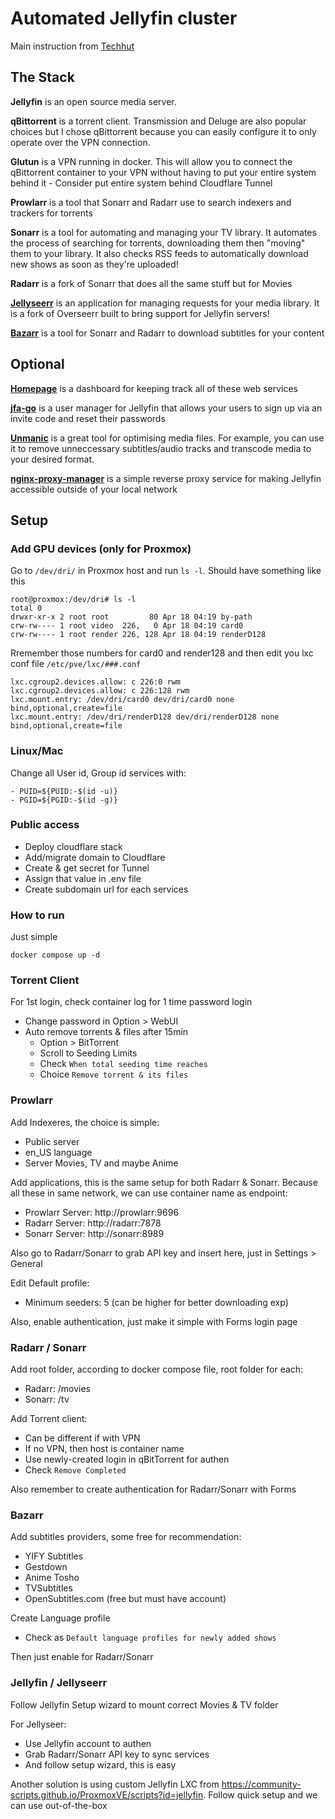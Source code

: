 # Automated Jellyfin cluster
Main instruction from [Techhut](https://github.com/TechHutTV/homelab/tree/main/media)

## The Stack
**Jellyfin** is an open source media server.

**qBittorrent** is a torrent client. Transmission and Deluge are also popular choices but I chose qBittorrent because you can easily configure it to only operate over the VPN connection.

**Glutun** is a VPN running in docker. This will allow you to connect the qBittorrent container to your VPN without having to put your entire system behind it
    - Consider put entire system behind Cloudflare Tunnel

**Prowlarr** is a tool that Sonarr and Radarr use to search indexers and trackers for torrents

**Sonarr** is a tool for automating and managing your TV library. It automates the process of searching for torrents, downloading them then "moving" them to your library. It also checks RSS feeds to automatically download new shows as soon as they're uploaded!

**Radarr** is a fork of Sonarr that does all the same stuff but for Movies

[**Jellyseerr**](https://github.com/Fallenbagel/jellyseerr) is an application for managing requests for your media library. It is a fork of Overseerr built to bring support for Jellyfin servers!

[**Bazarr**](https://wiki.bazarr.media/Getting-Started/Setup-Guide/) is a tool for Sonarr and Radarr to download subtitles for your content

## Optional
[**Homepage**](https://github.com/gethomepage/homepage) is a dashboard for keeping track all of these web services

[**jfa-go**](https://github.com/hrfee/jfa-go) is a user manager for Jellyfin that allows your users to sign up via an invite code and reset their passwords

[**Unmanic**](https://docs.unmanic.app) is a great tool for optimising media files. For example, you can use it to remove unneccessary subtitles/audio tracks and transcode media to your desired format.

[**nginx-proxy-manager**](https://nginxproxymanager.com/guide/#quick-setup)  is a simple reverse proxy service for making Jellyfin accessible outside of your local network

## Setup
### Add GPU devices (only for Proxmox)
Go to `/dev/dri/` in Proxmox host and run `ls -l`. Should have something like this
```
root@proxmox:/dev/dri# ls -l
total 0
drwxr-xr-x 2 root root         80 Apr 18 04:19 by-path
crw-rw---- 1 root video  226,   0 Apr 18 04:19 card0
crw-rw---- 1 root render 226, 128 Apr 18 04:19 renderD128
```
Rremember those numbers for card0 and render128 and then edit you lxc conf file `/etc/pve/lxc/###.conf`

```
lxc.cgroup2.devices.allow: c 226:0 rwm
lxc.cgroup2.devices.allow: c 226:128 rwm
lxc.mount.entry: /dev/dri/card0 dev/dri/card0 none bind,optional,create=file
lxc.mount.entry: /dev/dri/renderD128 dev/dri/renderD128 none bind,optional,create=file
```

### Linux/Mac
Change all User id, Group id services with:
```
- PUID=${PUID:-$(id -u)}
- PGID=${PGID:-$(id -g)}
```

### Public access
- Deploy cloudflare stack 
- Add/migrate domain to Cloudflare
- Create & get secret for Tunnel
- Assign that value in .env file
- Create subdomain url for each services

### How to run
Just simple
```
docker compose up -d
```

### Torrent Client
For 1st login, check container log for 1 time password login 
- Change password in Option > WebUI
- Auto remove torrents & files after 15min
    - Option > BitTorrent
    - Scroll to Seeding Limits
    - Check `When total seeding time reaches`
    - Choice `Remove torrent & its files`

### Prowlarr
Add Indexeres, the choice is simple:
- Public server
- en_US language
- Server Movies, TV and maybe Anime

Add applications, this is the same setup for both Radarr & Sonarr. Because all these in same network, we can use container name as endpoint:
- Prowlarr Server: http://prowlarr:9696
- Radarr Server: http://radarr:7878
- Sonarr Server: http://sonarr:8989

Also go to Radarr/Sonarr to grab API key and insert here, just in Settings > General

Edit Default profile:
- Minimum seeders: 5 (can be higher for better downloading exp)

Also, enable authentication, just make it simple with Forms login page

### Radarr / Sonarr
Add root folder, according to docker compose file, root folder for each:
- Radarr: /movies
- Sonarr: /tv

Add Torrent client:
- Can be different if with VPN
- If no VPN, then host is container name
- Use newly-created login in qBitTorrent for authen
- Check `Remove Completed`

Also remember to create authentication for Radarr/Sonarr with Forms

### Bazarr
Add subtitles providers, some free for recommendation:
- YIFY Subtitles
- Gestdown 
- Anime Tosho
- TVSubtitles
- OpenSubtitles.com (free but must have account)

Create Language profile
- Check as `Default language profiles for newly added shows`

Then just enable for Radarr/Sonarr

### Jellyfin / Jellyseerr
Follow Jellyfin Setup wizard to mount correct Movies & TV folder

For Jellyseer:
- Use Jellyfin account to authen 
- Grab Radarr/Sonarr API key to sync services
- And follow setup wizard, this is easy

Another solution is using custom Jellyfin LXC from https://community-scripts.github.io/ProxmoxVE/scripts?id=jellyfin. Follow quick setup and we can use out-of-the-box

